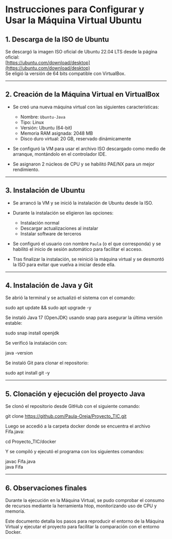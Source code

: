 # Instrucciones para Configurar y Usar la Máquina Virtual Ubuntu

## 1. Descarga de la ISO de Ubuntu

Se descargó la imagen ISO oficial de Ubuntu 22.04 LTS desde la página oficial:  
[https://ubuntu.com/download/desktop](https://ubuntu.com/download/desktop)  
Se eligió la versión de 64 bits compatible con VirtualBox.

---

## 2. Creación de la Máquina Virtual en VirtualBox

- Se creó una nueva máquina virtual con las siguientes características:  
  - Nombre: `Ubuntu-Java`  
  - Tipo: Linux  
  - Versión: Ubuntu (64-bit)  
  - Memoria RAM asignada: 2048 MB  
  - Disco duro virtual: 20 GB, reservado dinámicamente  

- Se configuró la VM para usar el archivo ISO descargado como medio de arranque, montándolo en el controlador IDE.

- Se asignaron 2 núcleos de CPU y se habilitó PAE/NX para un mejor rendimiento.

---

## 3. Instalación de Ubuntu

- Se arrancó la VM y se inició la instalación de Ubuntu desde la ISO.  
- Durante la instalación se eligieron las opciones:  
  - Instalación normal  
  - Descargar actualizaciones al instalar  
  - Instalar software de terceros  

- Se configuró el usuario con nombre `Paula` (o el que corresponda) y se habilitó el inicio de sesión automático para facilitar el acceso.

- Tras finalizar la instalación, se reinició la máquina virtual y se desmontó la ISO para evitar que vuelva a iniciar desde ella.

---

## 4. Instalación de Java y Git

Se abrió la terminal y se actualizó el sistema con el comando:

sudo apt update && sudo apt upgrade -y

Se instaló Java 17 (OpenJDK) usando snap para asegurar la última versión estable:

sudo snap install openjdk

Se verificó la instalación con:

java -version

Se instaló Git para clonar el repositorio:

sudo apt install git -y

---

## 5. Clonación y ejecución del proyecto Java

Se clonó el repositorio desde GitHub con el siguiente comando:

git clone https://github.com/Paula-Oreja/Proyecto_TIC.git

Luego se accedió a la carpeta docker donde se encuentra el archivo Fifa.java:

cd Proyecto_TIC/docker

Y se compiló y ejecutó el programa con los siguientes comandos:

javac Fifa.java  
java Fifa

---

## 6. Observaciones finales

Durante la ejecución en la Máquina Virtual, se pudo comprobar el consumo de recursos mediante la herramienta htop, monitorizando uso de CPU y memoria.

Este documento detalla los pasos para reproducir el entorno de la Máquina Virtual y ejecutar el proyecto para facilitar la comparación con el entorno Docker.





